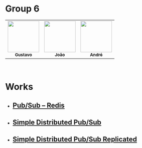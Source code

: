 # Group 6

<table>
    <tr>
        <td align="center">
            <a href="https://github.com/gustavofariaa">
                <img src="https://avatars.githubusercontent.com/u/35354850" width="100px;" alt=""/>
                <br />
                <sub><b>Gustavo</b></sub>
            </a>
            <br />
        </td>
        <td align="center">
            <a href="https://github.com/joaoderocha">
                <img src="https://avatars.githubusercontent.com/u/30629033" width="100px;" alt=""/>
                <br />
                <sub><b>João</b></sub>
            </a>
            <br />
        </td>
        <td align="center">
            <a href="https://github.com/Schneider915">
                <img src="https://avatars.githubusercontent.com/u/52481242" width="100px;" alt=""/>
                <br />
                <sub><b>André</b></sub>
            </a>
            <br />
        </td>
    </tr>
</table>

<br />

# Works

- ## [Pub/Sub – Redis](https://github.com/gitbcc362/2020_01/tree/main/groups/group6/TP1)
- ## [Simple Distributed Pub/Sub](https://github.com/gitbcc362/2020_01/tree/main/groups/group6/TP2)
- ## [Simple Distributed Pub/Sub Replicated](https://github.com/gitbcc362/2020_01/tree/main/groups/group6/TP3)
